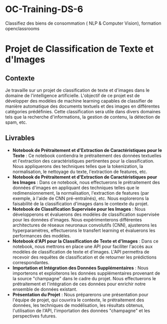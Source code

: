# OC-Training-DS-6
Classifiez des biens de consommation ( NLP &amp; Computer Vision), formation openclassrooms


# Projet de Classification de Texte et d'Images

## Contexte
Je travaille sur un projet de classification de texte et d'images dans le domaine de l'intelligence artificielle. L'objectif de ce projet est de développer des modèles de machine learning capables de classifier de manière automatique des documents textuels et des images en différentes catégories prédéfinies. Cette classification sera utile dans divers domaines tels que la recherche d'informations, la gestion de contenu, la détection de spam, etc.

## Livrables
- **Notebook de Prétraitement et d'Extraction de Caractéristiques pour le Texte** : Ce notebook contiendra le prétraitement des données textuelles et l'extraction des caractéristiques pertinentes pour la classification. Nous appliquerons des techniques telles que la tokenization, la normalisation, le nettoyage du texte, l'extraction de features, etc.
- **Notebook de Prétraitement et d'Extraction de Caractéristiques pour les Images** : Dans ce notebook, nous effectuerons le prétraitement des données d'images en appliquant des techniques telles que le redimensionnement, la normalisation, l'extraction de features (par exemple, à l'aide de CNN pré-entraînés), etc. Nous explorerons la faisabilité de la classification d'images dans le contexte du projet.
- **Notebook de Classification Supervisée pour les Images** : Nous développerons et évaluerons des modèles de classification supervisée pour les données d'images. Nous expérimenterons différentes architectures de réseaux neuronaux convolutifs (CNN), ajusterons les hyperparamètres, effectuerons le transfert learning et évaluerons les performances des modèles.
- **Notebook d'API pour la Classification de Texte et d'Images** : Dans ce notebook, nous mettrons en place une API pour faciliter l'accès aux modèles de classification de texte et d'images. L'API permettra de recevoir des requêtes de classification et de retourner les prédictions correspondantes.
- **Importation et Intégration des Données Supplémentaires** : Nous importerons et exploiterons les données supplémentaires provenant de la source "champagne" dans le cadre du projet. Nous effectuerons le prétraitement et l'intégration de ces données pour enrichir notre ensemble de données existant.
- **Présentation du Projet** : Nous préparerons une présentation pour l'équipe de projet, qui couvrira le contexte, le prétraitement des données, les techniques de modélisation, les résultats obtenus, l'utilisation de l'API, l'importation des données "champagne" et les perspectives futures.
